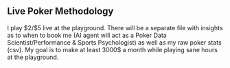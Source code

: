 
## Live Poker Methodology

I play \$2/\$5 live at the playground. There will be a separate file with insights as to when to book me (AI agent will act as a Poker Data Scientist/Performance & Sports Psychologist) as well as my raw poker stats (csv). My goal is to make at least 3000$ a month while playing sane hours at the playground.
